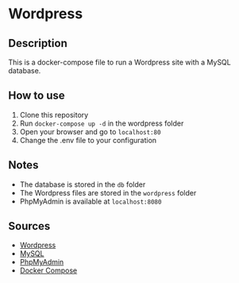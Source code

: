 # Wordpress

## Description
This is a docker-compose file to run a Wordpress site with a MySQL database.

## How to use
1. Clone this repository
2. Run `docker-compose up -d` in the wordpress folder
3. Open your browser and go to `localhost:80`
4. Change the .env file to your configuration

## Notes
- The database is stored in the `db` folder
- The Wordpress files are stored in the `wordpress` folder
- PhpMyAdmin is available at `localhost:8080`

## Sources
- [Wordpress](https://hub.docker.com/_/wordpress)
- [MySQL](https://hub.docker.com/_/mysql)
- [PhpMyAdmin](https://hub.docker.com/r/phpmyadmin/phpmyadmin)
- [Docker Compose](https://docs.docker.com/compose/)

